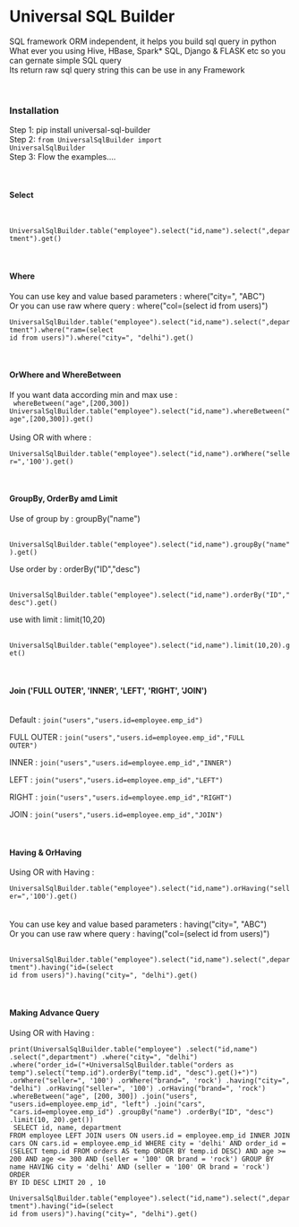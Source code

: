 # Universal SQL Builder
SQL framework ORM independent, it helps you build sql query in python<br/>
What ever you using Hive, HBase, Spark* SQL, Django & FLASK etc so you can gernate simple SQL query<br/>
Its return raw sql query string this can be use in any Framework<br/>

<br/><h3>Installation</h3>
Step 1: pip install universal-sql-builder<br/>
Step 2: <code>from UniversalSqlBuilder import UniversalSqlBuilder</code><br/>
Step 3: Flow the examples....


<!--New Section **************************-->
<br/><h4>Select</h4>
<br/>
<code>
UniversalSqlBuilder.table("employee").select("id,name").select(",department").get()
</code>



<!--New Section **************************-->
<br/><h4>Where</h4>
You can use key and value based parameters : where("city=", "ABC")<br>
Or you can use raw where query : 
where("col=(select id from users)")
<br/>
<code>
UniversalSqlBuilder.table("employee").select("id,name").select(",department").where("ram=(select id from users)").where("city=", "delhi").get()
</code>

<!--New Section **************************-->
<br/><h4>OrWhere and WhereBetween</h4>
If you want data according min and max  use : <br/>
<code>
whereBetween("age",[200,300]) </code>
<code>
UniversalSqlBuilder.table("employee").select("id,name").whereBetween("age",[200,300]).get()
</code><br/>
Using OR with where :<br>
<code>
UniversalSqlBuilder.table("employee").select("id,name").orWhere("seller=",'100').get()
</code>


<!--New Section **************************-->
<br/><h4>GroupBy, OrderBy amd Limit
</h4>
Use of group by : groupBy("name")

<br><code>UniversalSqlBuilder.table("employee").select("id,name").groupBy("name").get()</code>

Use order by : orderBy("ID","desc") 

<br><code>UniversalSqlBuilder.table("employee").select("id,name").orderBy("ID","desc").get()</code>

use with limit : limit(10,20)

<br><code>UniversalSqlBuilder.table("employee").select("id,name").limit(10,20).get()</code>


<!--New Section **************************-->
<br/><h4>Join ('FULL OUTER', 'INNER', 'LEFT', 'RIGHT', 'JOIN')</h4><br/>
Default : <code>join("users","users.id=employee.emp_id")</code><br/>

FULL OUTER : <code>join("users","users.id=employee.emp_id","FULL OUTER")</code><br/>

INNER : <code>join("users","users.id=employee.emp_id","INNER")</code><br/>

LEFT : <code>join("users","users.id=employee.emp_id","LEFT")</code><br/>

RIGHT : <code>join("users","users.id=employee.emp_id","RIGHT")</code><br/>

JOIN : <code>join("users","users.id=employee.emp_id","JOIN")</code><br/>


<!--New Section **************************-->
<br/><h4>Having & OrHaving</h4>
Using OR with Having :<br>
<code>
UniversalSqlBuilder.table("employee").select("id,name").orHaving("seller=",'100').get()
</code><br><br/>
You can use key and value based parameters : having("city=", "ABC")<br>
Or you can use raw where query : having("col=(select id from users)")<br/>
<br/>
<code>
UniversalSqlBuilder.table("employee").select("id,name").select(",department").having("id=(select id from users)").having("city=", "delhi").get()
</code>

<!--New Section **************************-->
<br/><h4>Making Advance Query</h4>
Using OR with Having :<br>
<code>
print(UniversalSqlBuilder.table("employee")
      .select("id,name")
      .select(",department")
      .where("city=", "delhi")
      .where("order_id=("+UniversalSqlBuilder.table("orders as temp").select("temp.id").orderBy("temp.id", "desc").get()+")")
      .orWhere("seller=", '100')
      .orWhere("brand=", 'rock')
      .having("city=", "delhi")
      .orHaving("seller=", '100')
      .orHaving("brand=", 'rock')
      .whereBetween("age", [200, 300])
      .join("users", "users.id=employee.emp_id", "left")
      .join("cars", "cars.id=employee.emp_id")
      .groupBy("name")
      .orderBy("ID", "desc")
      .limit(10, 20).get())
</code><br>
<code>
SELECT 
    id, name, department
FROM
    employee
        LEFT JOIN
    users ON users.id = employee.emp_id
        INNER JOIN
    cars ON cars.id = employee.emp_id
WHERE
    city = 'delhi'
        AND order_id = (SELECT 
            temp.id
        FROM
            orders AS temp
        ORDER BY temp.id DESC)
        AND age >= 200
        AND age <= 300
        AND (seller = '100' OR brand = 'rock')
GROUP BY name
HAVING city = 'delhi'
    AND (seller = '100' OR brand = 'rock')
ORDER BY ID DESC
LIMIT 20 , 10
</code>
<br/>
<code>
UniversalSqlBuilder.table("employee").select("id,name").select(",department").having("id=(select id from users)").having("city=", "delhi").get()
</code>



<!--New Section **************************
<br/><h4>____________</h4>
---------------------------------------------
<br/>
<code>
print(UniversalSqlBuilder.table("employee")
     .select("id,name")
     .select(",department")
     .where("ram=(select id from users)")
     .where("city=", "delhi")
     .orWhere("seller=",'100')
     .orWhere("brand=",'rock')
     .whereBetween("age",[200,300])
     .join("users","users.id=employee.emp_id","left")
     .join("cars","cars.id=employee.emp_id")
     .groupBy("name")
     .orderBy("ID","desc")
     .limit(10,20).get())
</code>-->